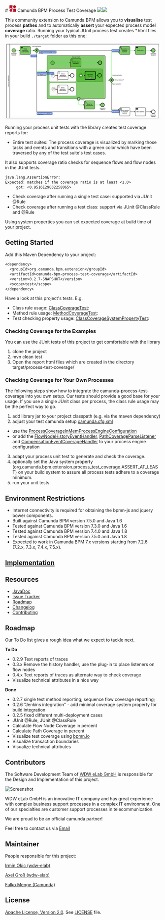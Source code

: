 #&nbsp;<img src="/doc/img/camunda.png" width="23" height="23">&nbsp;Camunda&nbsp;BPM&nbsp;Process&nbsp;Test&nbsp;Coverage</img>&nbsp;<a href="https://maven-badges.herokuapp.com/maven-central/org.camunda.bpm.extension/camunda-bpm-process-test-coverage"><img src="https://maven-badges.herokuapp.com/maven-central/org.camunda.bpm.extension/camunda-bpm-process-test-coverage/badge.svg"/></a><a href="https://travis-ci.org/camunda/camunda-process-test-coverage"><img src="https://api.travis-ci.org/camunda/camunda-process-test-coverage.svg"/></a> 

This community extension to Camunda BPM allows you to **visualise** test process **pathes** and to automatically **assert** your expected process model **coverage** ratio. Running your typical JUnit process test creates *.html files in your build `./target` folder as this one:

![Insurance Application](/doc/img/insurance-application.png)

Running your process unit tests with the library creates test coverage reports for:

* Entire test suites: The process coverage is visualized by marking those tasks and events and transitions with a green color which have been traversed by any of the test suite's test cases.

It also supports coverage ratio checks for sequence flows and flow nodes in the JUnit tests.
```
java.lang.AssertionError: 
Expected: matches if the coverage ratio is at least <1.0>
     got: <0.9516129032258065>
```
* Check coverage after running a single test case: supported via JUnit @Rule 
* Check coverage after running a test class: support via JUnit @ClassRule and @Rule

Using system properties you can set expected coverage at build time of your project.


## Getting Started

Add this Maven Dependency to your project:

```
<dependency>
  <groupId>org.camunda.bpm.extension</groupId>
  <artifactId>camunda-bpm-process-test-coverage</artifactId>
  <version>0.2.7-SNAPSHOT</version>
  <scope>test</scope>
</dependency>
```

Have a look at this project's tests. E.g.
- Class rule usage: [ClassCoverageTest](src/test/java/org/camunda/bpm/extension/process_test_coverage/junit/rules/ClassCoverageTest.java):
- Method rule usage: [MethodCoverageTest](src/test/java/org/camunda/bpm/extension/process_test_coverage/junit/rules/MethodCoverageTest.java):
- Test checking property usage: [ClassCoverageSystemPropertyTest](src/test/java/org/camunda/bpm/extension/process_test_coverage/junit/rules/ClassCoverageSystemPropertyTest.java):

### Checking Coverage for the Examples
You can use the JUnit tests of this project to get comfortable with the library

1. clone the project
2. mvn clean test
3. Open the report html files which are created in the directory target/process-test-coverage/

### Checking Coverage for Your Own Processes
The following steps show how to integrate the camunda-process-test-coverage into you own setup. Our tests should provide a good base for your usage. If you use a single JUnit class per process, the class rule usage may be the perfect way to go.

1.   add library jar to your project classpath (e.g. via the maven dependency)
2.   adjust your test camunda setup [camunda.cfg.xml](src/test/resources/camunda.cfg.xml)
  * use the [ProcessCoverageInMemProcessEngineConfiguration](src/test/resources/camunda.cfg.xml)
  * or add the [FlowNodeHistoryEventHandler](src/main/java/org/camunda/bpm/extension/process_test_coverage/listeners/FlowNodeHistoryEventHandler.java), [PathCoverageParseListener](src/main/java/org/camunda/bpm/extension/process_test_coverage/listeners/PathCoverageParseListener.java) and [CompensationEventCoverageHandler](src/main/java/org/camunda/bpm/extension/process_test_coverage/listeners/CompensationEventCoverageHandler.java) to your process engine configuration
3.   adapt your process unit test to generate and check the coverage. 
4.   optionally set the Java system property (org.camunda.bpm.extension.process_test_coverage.ASSERT_AT_LEAST) on your build system to assure all process tests adhere to a coverage minimum.
5.   run your unit tests

## Environment Restrictions
* Internet connectivity is required for obtaining the bpmn-js and jquery bower components.
* Built against Camunda BPM version 7.5.0 and Java 1.6
* Tested against Camunda BPM version 7.3.0 and Java 1.6 
* Tested against Camunda BPM version 7.4.0 and Java 1.8  
* Tested against Camunda BPM version 7.5.0 and Java 1.8  
* Expected to work in Camunda BPM 7.x versions starting from 7.2.6 (7.2.x, 7.3.x, 7.4.x, 7.5.x).

## [Implementation](IMPLEMENTATION.md)
## Resources
* [JavaDoc](https://camunda.github.io/camunda-process-test-coverage/javadoc)
* [Issue Tracker](https://github.com/camunda/camunda-process-test-coverage/issues)
* [Roadmap](#roadmap)
* [Changelog](https://github.com/camunda/camunda-process-test-coverage/commits/master)
* [Contributing](CONTRIBUTING.md)

## Roadmap

Our To Do list gives a rough idea what we expect to tackle next.

**To Do**
- 0.2.9 Text reports of traces
- 0.3.x Remove the history handler, use the plug-in to place listeners on flow nodes
- 0.4.x Text reports of traces as alternate way to check coverage
- Visualize technical attributes in a nice way

**Done**
- 0.2.7 single test method reporting; sequence flow coverage reporting;
- 0.2.6 "Jenkins integration" - add minimal coverage system property for build integration
- 0.2.5 fixed different multi-deployment cases
- JUnit @Rule, JUnit @ClassRule
- Calculate Flow Node Coverage in percent
- Calculate Path Coverage in percent
- Visualize test coverage using [bpmn.io](http://bpmn.io)
- Visualize transaction boundaries
- Visualize technical attributes

## Contributors
The Software Development Team of [WDW eLab GmbH](http://www.wdw-elab.de) is responsible for the Design and Implementation of this project.

![Screenshot](elab_logo.png)

WDW eLab GmbH is an innovative IT company and has great experience with complex business support processes in a complex IT environment. One of our specialties are customer support processes in telecommunication. 

We are proud to be an official camunda partner!

Feel free to contact us via [Email](mailto:kontakt@wdw-elab.de)

## Maintainer

People responsible for this project:

[Irmin Okic (wdw-elab)](https://github.com/z0rbas)

[Axel Groß (wdw-elab)](https://github.com/phax1)

[Falko Menge (Camunda)](https://github.com/falko)

## License
[Apache License, Version 2.0](http://www.apache.org/licenses/LICENSE-2.0). See [LICENSE](LICENSE) file.



